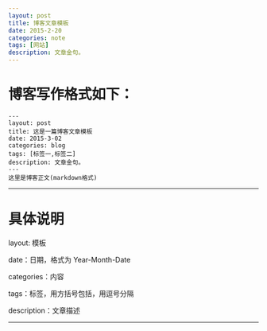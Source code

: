 ```yaml
---
layout: post
title: 博客文章模板
date: 2015-2-20
categories: note
tags: [网站]
description: 文章金句。
---
```


# 博客写作格式如下：
```
---
layout: post
title: 这是一篇博客文章模板
date: 2015-3-02
categories: blog
tags: [标签一,标签二]
description: 文章金句。
---
这里是博客正文(markdown格式)
```
---

# 具体说明
layout: 模板

date：日期，格式为 Year-Month-Date

categories：内容

tags：标签，用方括号包括，用逗号分隔

description：文章描述

---
